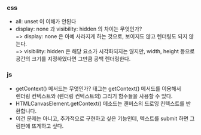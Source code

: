 ### css

- all: unset 이 이해가 안된다
- display: none 과 visibility: hidden 의 차이는 무엇인가?
  <br/>=> display: none 은 아예 사라지게 하는 것으로, 보이지도 않고 렌더링도 되지 않는다.
  <br/>=> visibility: hidden 은 해당 요소가 시각화되지는 않지만, width, height 등으로 공간의 크기를 지정하였다면 그만큼 공백 렌더링한다.

### js

- getContext() 메서드는 무엇인가?
  <canvas> 태그는 getContext() 메서드를 이용해서
  <br/>렌더링 컨텍스트와 (렌더링 컨텍스트의) 그리기 함수들을 사용할 수 있다.
- HTMLCanvasElement.getContext() 메소드는 캔버스의 드로잉 컨텍스트를 반환합니다.
- 이건 문제는 아니고, 추가적으로 구현하고 싶은 기능인데, 텍스트를 submit 하면 그림판에 뜨게하고 싶다.
